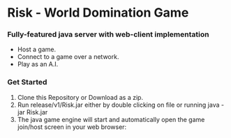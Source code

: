 # Risk - World Domination Game

### Fully-featured java server with web-client implementation

- Host a game.
- Connect to a game over a network.
- Play as an A.I.


### Get Started
1. Clone this Repository or Download as a zip.
2. Run release/v1/Risk.jar either by double clicking on file or running java -jar Risk.jar
3. The java game engine will start and automatically open the game join/host screen in your web browser:

